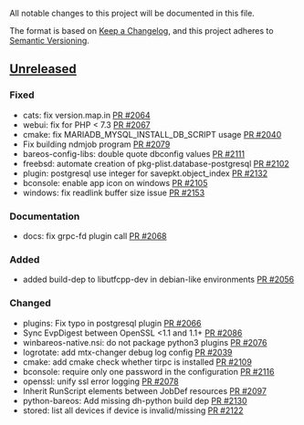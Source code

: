 All notable changes to this project will be documented in this file.

The format is based on [Keep a Changelog](https://keepachangelog.com/en/1.0.0/),
and this project adheres to [Semantic Versioning](https://semver.org/spec/v2.0.0.html).

## [Unreleased]
### Fixed
- cats: fix version.map.in [PR #2064]
- webui: fix for PHP < 7.3 [PR #2067]
- cmake: fix MARIADB_MYSQL_INSTALL_DB_SCRIPT usage [PR #2040]
- Fix building ndmjob program [PR #2079]
- bareos-config-libs: double quote dbconfig values [PR #2111]
- freebsd: automate creation of pkg-plist.database-postgresql [PR #2102]
- plugin: postgresql use integer for savepkt.object_index [PR #2132]
- bconsole: enable app icon on windows [PR #2105]
- windows: fix readlink buffer size issue [PR #2153]

### Documentation
- docs: fix grpc-fd plugin call [PR #2068]

### Added
- added build-dep to libutfcpp-dev in debian-like environments [PR #2056]

### Changed
- plugins: Fix typo in postgresql plugin [PR #2066]
- Sync EvpDigest between OpenSSL <1.1 and 1.1+ [PR #2086]
- winbareos-native.nsi: do not package python3 plugins [PR #2076]
- logrotate: add mtx-changer debug log config [PR #2039]
- cmake: add cmake check whether tirpc is installed [PR #2109]
- bconsole: require only one password in the configuration [PR #2116]
- openssl: unify ssl error logging [PR #2078]
- Inherit RunScript elements between JobDef resources [PR #2097]
- python-bareos: Add missing dh-python build dep [PR #2130]
- stored: list all devices if device is invalid/missing [PR #2122]

[PR #2039]: https://github.com/bareos/bareos/pull/2039
[PR #2040]: https://github.com/bareos/bareos/pull/2040
[PR #2056]: https://github.com/bareos/bareos/pull/2056
[PR #2064]: https://github.com/bareos/bareos/pull/2064
[PR #2066]: https://github.com/bareos/bareos/pull/2066
[PR #2067]: https://github.com/bareos/bareos/pull/2067
[PR #2068]: https://github.com/bareos/bareos/pull/2068
[PR #2076]: https://github.com/bareos/bareos/pull/2076
[PR #2078]: https://github.com/bareos/bareos/pull/2078
[PR #2079]: https://github.com/bareos/bareos/pull/2079
[PR #2086]: https://github.com/bareos/bareos/pull/2086
[PR #2097]: https://github.com/bareos/bareos/pull/2097
[PR #2102]: https://github.com/bareos/bareos/pull/2102
[PR #2105]: https://github.com/bareos/bareos/pull/2105
[PR #2109]: https://github.com/bareos/bareos/pull/2109
[PR #2111]: https://github.com/bareos/bareos/pull/2111
[PR #2116]: https://github.com/bareos/bareos/pull/2116
[PR #2122]: https://github.com/bareos/bareos/pull/2122
[PR #2130]: https://github.com/bareos/bareos/pull/2130
[PR #2132]: https://github.com/bareos/bareos/pull/2132
[PR #2153]: https://github.com/bareos/bareos/pull/2153
[unreleased]: https://github.com/bareos/bareos/tree/master
